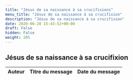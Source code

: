 ```yaml
---
title: "Jésus de sa naissance à sa crucifixions"
menu_title: "Jésus de sa naissance à sa crucifixion"
description: "Jésus de sa naissance à sa crucifixion"
date: 2020-06-28 15:43:52+00:00
draft: False
hidden: False
weight: 205
---
```

## Jésus de sa naissance à sa crucifixion

**Auteur** | **Titre du message** | **Date du message**  
---|---|---
